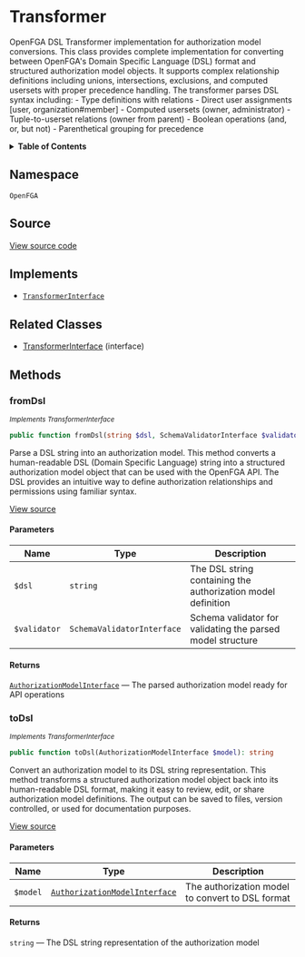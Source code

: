 # Transformer

OpenFGA DSL Transformer implementation for authorization model conversions. This class provides complete implementation for converting between OpenFGA&#039;s Domain Specific Language (DSL) format and structured authorization model objects. It supports complex relationship definitions including unions, intersections, exclusions, and computed usersets with proper precedence handling. The transformer parses DSL syntax including: - Type definitions with relations - Direct user assignments [user, organization#member] - Computed usersets (owner, administrator) - Tuple-to-userset relations (owner from parent) - Boolean operations (and, or, but not) - Parenthetical grouping for precedence

<details>
<summary><strong>Table of Contents</strong></summary>

- [Namespace](#namespace)
- [Source](#source)
- [Implements](#implements)
- [Related Classes](#related-classes)
- [Methods](#methods)

- [`fromDsl()`](#fromdsl)
  - [`toDsl()`](#todsl)

</details>

## Namespace

`OpenFGA`

## Source

[View source code](https://github.com/evansims/openfga-php/blob/main/src/Transformer.php)

## Implements

- [`TransformerInterface`](TransformerInterface.md)

## Related Classes

- [TransformerInterface](TransformerInterface.md) (interface)

## Methods

### fromDsl

*<small>Implements TransformerInterface</small>*

```php
public function fromDsl(string $dsl, SchemaValidatorInterface $validator): AuthorizationModelInterface

```

Parse a DSL string into an authorization model. This method converts a human-readable DSL (Domain Specific Language) string into a structured authorization model object that can be used with the OpenFGA API. The DSL provides an intuitive way to define authorization relationships and permissions using familiar syntax.

[View source](https://github.com/evansims/openfga-php/blob/main/src/TransformerInterface.php#L44)

#### Parameters

| Name         | Type                       | Description                                                  |
| ------------ | -------------------------- | ------------------------------------------------------------ |
| `$dsl`       | `string`                   | The DSL string containing the authorization model definition |
| `$validator` | `SchemaValidatorInterface` | Schema validator for validating the parsed model structure   |

#### Returns

[`AuthorizationModelInterface`](Models/AuthorizationModelInterface.md) — The parsed authorization model ready for API operations

### toDsl

*<small>Implements TransformerInterface</small>*

```php
public function toDsl(AuthorizationModelInterface $model): string

```

Convert an authorization model to its DSL string representation. This method transforms a structured authorization model object back into its human-readable DSL format, making it easy to review, edit, or share authorization model definitions. The output can be saved to files, version controlled, or used for documentation purposes.

[View source](https://github.com/evansims/openfga-php/blob/main/src/TransformerInterface.php#L59)

#### Parameters

| Name     | Type                                                                   | Description                                      |
| -------- | ---------------------------------------------------------------------- | ------------------------------------------------ |
| `$model` | [`AuthorizationModelInterface`](Models/AuthorizationModelInterface.md) | The authorization model to convert to DSL format |

#### Returns

`string` — The DSL string representation of the authorization model
